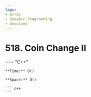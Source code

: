 ```yaml
---
tags:
- Array
- Dynamic Programming
- Unsolved
---
```



# 518. Coin Change II

=== "C++"

    **Time:** O()

    **Space:** O()

    ``` c++
    ```